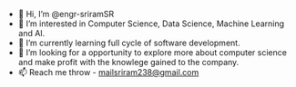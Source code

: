 - 👋 Hi, I’m @engr-sriramSR
- 👀 I’m interested in Computer Science, Data Science, Machine Learning and AI.
- 🌱 I’m currently learning full cycle of software development.
- 💞️ I’m looking for a opportunity to explore more about computer science and make profit with the knowlege gained to the company.
- 📫 Reach me throw - mailsriram238@gmail.com

<!---
engr-sriramSR/engr-sriramSR is a ✨ special ✨ repository because its `README.md` (this file) appears on your GitHub profile.
You can click the Preview link to take a look at your changes.
--->
